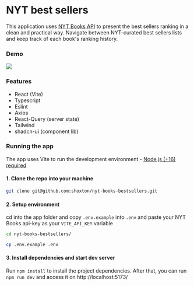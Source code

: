 # NYT best sellers
This application uses [NYT Books API](https://developer.nytimes.com/docs/books-product/1/overview) to present the best sellers ranking in a clean and practical way. Navigate between NYT-curated best sellers lists and keep track of each book's ranking history.

### Demo
![](https://github.com/shoxton/nyt-books-bestsellers/blob/main/demo.gif)

### Features
- React (Vite)
- Typescript
- Eslint
- Axios
- React-Query (server state)
- Tailwind
- shadcn-ui (component lib)

### Running the app
The app uses Vite to run the development environment - [Node.js (+16) required](https://vitejs.dev/guide/#scaffolding-your-first-vite-project)

#### 1. Clone the repo into your machine
```sh
git clone git@github.com:shoxton/nyt-books-bestsellers.git
```
#### 2. Setup environment
cd into the app folder and copy `.env.example` into `.env` and paste your NYT Books api-key as your `VITE_API_KEY` variable
```sh
cd nyt-books-bestsellers/
```
```sh
cp .env.example .env
```
#### 3. Install dependencies and start dev server
Run `npm install` to install the project dependencies. After that, you can run `npm run dev` and access it on http://localhost:5173/
